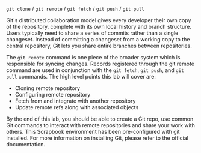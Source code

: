 `git clone`  /  `git remote`  /  `git fetch`  /  `git push`  /  `git pull`

Git's distributed collaboration model gives every developer their own copy of the repository, complete with its own 
local history and branch structure. Users typically need to share a series of commits rather than a single changeset. 
Instead of committing a changeset from a working copy to the central repository, Git lets you share entire branches 
between repositories.

The `git remote` command is one piece of the broader system which is responsible for syncing changes. Records 
registered through the git remote command are used in conjunction with the `git fetch`, `git push`, and 
`git pull` commands. The high level points this lab will cover are:

* Cloning remote repository
* Configuring remote repository
* Fetch from and integrate with another repository
* Update remote refs along with associated objects

By the end of this lab, you should be able to create a Git repo, use common Git commands to interact with remote 
repositories and share your work with others. This Scrapbook environment has been pre-configured with git installed. 
For more information on installing Git, please refer to the official documentation.